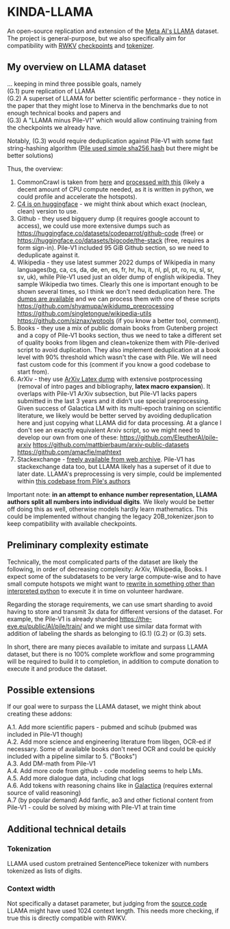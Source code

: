 # KINDA-LLAMA
An open-source replication and extension of the [Meta AI's LLAMA](https://research.facebook.com/file/1574548786327032/LLaMA--Open-and-Efficient-Foundation-Language-Models.pdf) dataset. The project is general-purpose, but we also specifically aim for compatibility with [RWKV](https://github.com/BlinkDL/RWKV-LM) [checkpoints](https://huggingface.co/BlinkDL/rwkv-4-pile-14b/tree/main) and [tokenizer](https://github.com/BlinkDL/RWKV-LM/blob/main/RWKV-v4neo/20B_tokenizer.json).

## My overview on LLAMA dataset
... keeping in mind three possible goals, namely<br>
(G.1) pure replication of LLAMA<br>
(G.2) A superset of LLAMA for better scientific performance - they notice in the paper that they might lose to Minerva in the benchmarks due to not enough technical books and papers and<br>
(G.3) A "LLAMA minus Pile-V1" which would allow continuing training from the checkpoints we already have.<br>

Notably, (G.3) would require deduplication against Pile-V1 with some fast string-hashing algorithm ([Pile used simple sha256 hash](https://github.com/EleutherAI/the-pile/blob/master/processing_scripts/dedupe_train.py) but there might be better solutions)

Thus, the overview:

1. CommonCrawl is taken from [here](https://commoncrawl.org/the-data/get-started/) and [processed with this](https://github.com/facebookresearch/cc_net) (likely a decent amount of CPU compute needed, as it is written in python, we could profile and accelerate the hotspots).
2. [C4 is on huggingface](https://huggingface.co/datasets/allenai/c4) - we might think about which exact (noclean, clean) version to use.
3. Github - they used bigquery dump (it requires google account to access), we could use more extensive dumps such as https://huggingface.co/datasets/codeparrot/github-code (free) or https://huggingface.co/datasets/bigcode/the-stack (free, requires a form sign-in). Pile-V1 included 95 GiB Github section, so we need to deduplicate against it.
4. Wikipedia - they use latest summer 2022 dumps of Wikipedia in many languages(bg, ca, cs, da, de, en, es, fr, hr, hu, it, nl, pl, pt, ro, ru, sl, sr, sv, uk), while Pile-V1 used just an older dump of english wikipedia. They sample Wikipedia two times. Clearly this one is important enough to be shown several times, so I think we don't need deduplication here. The [dumps are available](https://dumps.wikimedia.org/backup-index.html) and we can process them with one of these scripts https://github.com/shyamupa/wikidump_preprocessing https://github.com/singletongue/wikipedia-utils https://github.com/siznax/wptools (if you know a better tool, comment).
5. Books - they use a mix of public domain books from Gutenberg project and a copy of Pile-V1 books section, thus we need to take a different set of quality books from libgen and clean+tokenize them with Pile-derived script to avoid duplication. They also implement deduplication at a book level with 90% threshold which wasn't the case with Pile. We will need fast custom code for this (comment if you know a good codebase to start from).
6. ArXiv - they use [ArXiv Latex dump](https://info.arxiv.org/help/bulk_data_s3.html) with extensive postprocessing (removal of intro pages and bibliography, **latex macro expansion**). It overlaps with Pile-V1 ArXiv subsection, but Pile-V1 lacks papers submitted in the last 3 years and it didn't use special preprocessing. Given success of Galactica LM with its multi-epoch training on scientific literature, we likely would be better served by avoiding deduplication here and just copying what LLAMA did for data processing. At a glance I don't see an exactly equivalent Arxiv script, so we might need to develop our own from one of these: https://github.com/EleutherAI/pile-arxiv https://github.com/mattbierbaum/arxiv-public-datasets https://github.com/amacfie/mathtext
7. Stackexchange - [freely available from web archive](https://archive.org/details/stackexchange). Pile-V1 has stackexchange data too, but LLAMA likely has a superset of it due to later date. LLAMA's preprocessing is very simple, could be implemented within [this codebase from Pile's authors](https://github.com/EleutherAI/stackexchange-dataset)

Important note: **in an attempt to enhance number representation, LLAMA authors split all numbers into individual digits**. We likely would be better off doing this as well, otherwise models hardly learn mathematics. This could be implemented without changing the legacy 20B_tokenizer.json to keep compatibility with available checkpoints.

## Preliminary complexity estimate

Technically, the most complicated parts of the dataset are likely the following, in order of decreasing complexity: ArXiv, Wikipedia, Books. I expect some of the subdatasets to be very large compute-wise and to have small compute hotspots we might want to [rewrite in something other than interpreted python](https://github.com/exaloop/codon) to execute it in time on volunteer hardware.

Regarding the storage requirements, we can use smart sharding to avoid having to store and transmit 3x data for different versions of the dataset. For example, the Pile-V1 is already sharded https://the-eye.eu/public/AI/pile/train/ and we might use similar data format with addition of labeling the shards as belonging to (G.1) (G.2) or (G.3) sets.

In short, there are many pieces available to imitate and surpass LLAMA dataset, but there is no 100% complete workflow and some programming will be required to build it to completion, in addition to compute donation to execute it and produce the dataset.

## Possible extensions

If our goal were to surpass the LLAMA dataset, we might think about creating these addons:<br>

A.1. Add more scientific papers - pubmed and scihub (pubmed was included in Pile-V1 though)<br>
A.2. Add more science and engineering literature from libgen, OCR-ed if necessary. Some of available books don't need OCR and could be quickly included with a pipeline similar to 5. ("Books")<br>
A.3. Add DM-math from Pile-V1<br>
A.4. Add more code from github - code modeling seems to help LMs.<br>
A.5. Add more dialogue data, including chat logs<br>
A.6. Add <work></work> tokens with reasoning chains like in [Galactica](https://arxiv.org/abs/2211.09085) (requires external source of valid reasoning)<br>
A.7 (by popular demand) Add fanfic, ao3 and other fictional content from Pile-V1 - could be solved by mixing with Pile-V1 at train time<br>

## Additional technical details

### Tokenization

LLAMA used custom pretrained SentencePiece tokenizer with numbers tokenized as lists of digits.

### Context width

Not specifically a dataset parameter, but judging from the [source code](https://github.com/facebookresearch/llama/blob/1076b9c51c77ad06e9d7ba8a4c6df775741732bd/llama/model.py) LLAMA might have used 1024 context length. This needs more checking, if true this is directly compatible with RWKV.
